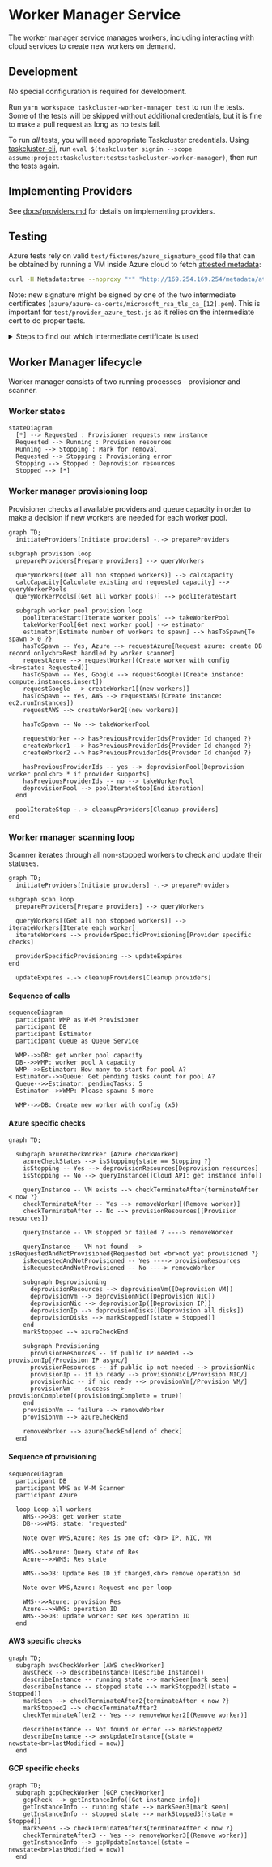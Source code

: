 # Worker Manager Service

The worker manager service manages workers, including interacting with cloud services to create new workers on demand.

## Development

No special configuration is required for development.

Run `yarn workspace taskcluster-worker-manager test` to run the tests.
Some of the tests will be skipped without additional credentials, but it is fine to make a pull request as long as no tests fail.

To run *all* tests, you will need appropriate Taskcluster credentials.
Using [taskcluster-cli](https://github.com/taskcluster/taskcluster-cli), run `eval $(taskcluster signin --scope assume:project:taskcluster:tests:taskcluster-worker-manager)`, then run the tests again.

## Implementing Providers

See [docs/providers.md](docs/providers.md) for details on implementing providers.

## Testing

Azure tests rely on valid `test/fixtures/azure_signature_good` file that can be obtained by running a VM inside Azure cloud to fetch [attested metadata](https://docs.microsoft.com/en-us/azure/virtual-machines/windows/instance-metadata-service?tabs=linux#attested-data):

```sh
curl -H Metadata:true --noproxy "*" "http://169.254.169.254/metadata/attested/document?api-version=2021-05-01" | jq -r .signature
```

Note: new signature might be signed by one of the two intermediate certificates (`azure/azure-ca-certs/microsoft_rsa_tls_ca_[12].pem`). This is important for `test/provider_azure_test.js` as it relies on the intermediate cert to do proper tests.

<details>
<summary>Steps to find out which intermediate certificate is used</summary>
To find out which intermediate cert is used:

```sh
# Decode the signature
base64 -d azure_signature_good > decodedsignature
# Get PKCS7 format
openssl pkcs7 -in decodedsignature -inform DER -out sign.pk7
# Get Public key out of pkc7
openssl pkcs7 -in decodedsignature -inform DER  -print_certs -out signer.pem
# Get the intermediate certificate
curl -s -o intermediate.cer "$(openssl x509 -in signer.pem -text -noout | grep " CA Issuers -" | awk -FURI: '{print $2}')"
openssl x509 -inform der -in intermediate.cer -out intermediate.pem
# Verify the contents
openssl smime -verify -in sign.pk7 -inform pem -noverify

# Verify the subject name for the main certificate
openssl x509 -noout -subject -in signer.pem
# Verify the issuer for the main certificate
openssl x509 -noout -issuer -in signer.pem

#Validate the subject name for intermediate certificate
openssl x509 -noout -subject -in intermediate.pem
#Validate the fingerprint for intermediate certificate
openssl x509 -noout -fingerprint -in intermediate.pem
# Verify the issuer for the intermediate certificate
openssl x509 -noout -issuer -in intermediate.pem
```

Last three lines would contain the values that should match `intermediateCertFingerprint`, `intermediateCertSubject`, `intermediateCertIssuer`, `intermediateCertPath` variables in `test/provider_azure_test.js`.
</details>

## Worker Manager lifecycle

Worker manager consists of two running processes - provisioner and scanner.

### Worker states

```mermaid
stateDiagram
  [*] --> Requested : Provisioner requests new instance
  Requested --> Running : Provision resources
  Running --> Stopping : Mark for removal
  Requested --> Stopping : Provisioning error
  Stopping --> Stopped : Deprovision resources
  Stopped --> [*]
```

### Worker manager provisioning loop

Provisioner checks all available providers and queue capacity in order to make a decision if new workers are needed for each worker pool.

```mermaid
graph TD;
  initiateProviders[Initiate providers] -.-> prepareProviders

subgraph provision loop
  prepareProviders[Prepare providers] --> queryWorkers

  queryWorkers[(Get all non stopped workers)] --> calcCapacity
  calcCapacity[Calculate existing and requested capacity] --> queryWorkerPools
  queryWorkerPools[(Get all worker pools)] --> poolIterateStart

  subgraph worker pool provision loop
    poolIterateStart[Iterate worker pools] --> takeWorkerPool
    takeWorkerPool[Get next worker pool] --> estimator
    estimator[Estimate number of workers to spawn] --> hasToSpawn{To spawn > 0 ?}
    hasToSpawn -- Yes, Azure --> requestAzure[Request azure: create DB record only<br>Rest handled by worker scanner]
    requestAzure --> requestWorker[(Create worker with config <br>state: Requested)]
    hasToSpawn -- Yes, Google --> requestGoogle([Create instance: compute.instances.insert])
    requestGoogle --> createWorker1[(new workers)]
    hasToSpawn -- Yes, AWS --> requestAWS([Create instance: ec2.runInstances])
    requestAWS --> createWorker2[(new workers)]

    hasToSpawn -- No --> takeWorkerPool

    requestWorker --> hasPreviousProviderIds{Provider Id changed ?}
    createWorker1 --> hasPreviousProviderIds{Provider Id changed ?}
    createWorker2 --> hasPreviousProviderIds{Provider Id changed ?}

    hasPreviousProviderIds -- yes --> deprovisionPool[Deprovision worker pool<br> * if provider supports]
    hasPreviousProviderIds -- no --> takeWorkerPool
    deprovisionPool --> poolIterateStop[End iteration]
  end

  poolIterateStop -.-> cleanupProviders[Cleanup providers]
end
```

### Worker manager scanning loop

Scanner iterates through all non-stopped workers to check and update their statuses.

```mermaid
graph TD;
  initiateProviders[Initiate providers] -.-> prepareProviders

subgraph scan loop
  prepareProviders[Prepare providers] --> queryWorkers

  queryWorkers[(Get all non stopped workers)] --> iterateWorkers[Iterate each worker]
  iterateWorkers --> providerSpecificProvisioning[Provider specific checks]

  providerSpecificProvisioning --> updateExpires
end

  updateExpires -.-> cleanupProviders[Cleanup providers]
```

#### Sequence of calls

```mermaid
sequenceDiagram
  participant WMP as W-M Provisioner
  participant DB
  participant Estimator
  participant Queue as Queue Service

  WMP-->>DB: get worker pool capacity
  DB-->>WMP: worker pool A capacity
  WMP-->>Estimator: How many to start for pool A?
  Estimator-->>Queue: Get pending tasks count for pool A?
  Queue-->>Estimator: pendingTasks: 5
  Estimator-->>WMP: Please spawn: 5 more

  WMP-->>DB: Create new worker with config (x5)
```

#### Azure specific checks

```mermaid
graph TD;

  subgraph azureCheckWorker [Azure checkWorker]
    azureCheckStates --> isStopping{state == Stopping ?}
    isStopping -- Yes --> deprovisionResources[Deprovision resources]
    isStopping -- No --> queryInstance([Cloud API: get instance info])

    queryInstance -- VM exists --> checkTerminateAfter{terminateAfter < now ?}
    checkTerminateAfter -- Yes --> removeWorker[(Remove worker)]
    checkTerminateAfter -- No --> provisionResources([Provision resources])

    queryInstance -- VM stopped or failed ? ----> removeWorker

    queryInstance -- VM not found --> isRequestedAndNotProvisioned{Requested but <br>not yet provisioned ?}
    isRequestedAndNotProvisioned -- Yes ----> provisionResources
    isRequestedAndNotProvisioned -- No ----> removeWorker

    subgraph Deprovisioning
      deprovisionResources --> deprovisionVm([Deprovision VM])
      deprovisionVm --> deprovisionNic([Deprovision NIC])
      deprovisionNic --> deprovisionIp([Deprovision IP])
      deprovisionIp --> deprovisionDisks([Deprovision all disks])
      deprovisionDisks --> markStopped[(state = Stopped)]
    end
    markStopped --> azureCheckEnd

    subgraph Provisioning
      provisionResources -- if public IP needed --> provisionIp[/Provision IP async/]
      provisionResources -- if public ip not needed --> provisionNic
      provisionIp -- if ip ready --> provisionNic[/Provision NIC/]
      provisionNic -- if nic ready --> provisionVm[/Provision VM/]
      provisionVm -- success --> provisionComplete[(provisioningComplete = true)]
    end
    provisionVm -- failure --> removeWorker
    provisionVm --> azureCheckEnd

    removeWorker --> azureCheckEnd[end of check]
  end
```

#### Sequence of provisioning

```mermaid
sequenceDiagram
  participant DB
  participant WMS as W-M Scanner
  participant Azure

  loop Loop all workers
    WMS-->>DB: get worker state
    DB-->>WMS: state: 'requested'

    Note over WMS,Azure: Res is one of: <br> IP, NIC, VM

    WMS-->>Azure: Query state of Res
    Azure-->>WMS: Res state

    WMS-->>DB: Update Res ID if changed,<br> remove operation id

    Note over WMS,Azure: Request one per loop

    WMS-->>Azure: provision Res
    Azure-->>WMS: operation ID
    WMS-->>DB: update worker: set Res operation ID
  end
```

#### AWS specific checks

```mermaid
graph TD;
  subgraph awsCheckWorker [AWS checkWorker]
    awsCheck --> describeInstance([Describe Instance])
    describeInstance -- running state --> markSeen[mark seen]
    describeInstance -- stopped state --> markStopped2[(state = Stopped)]
    markSeen --> checkTerminateAfter2{terminateAfter < now ?}
    markStopped2 --> checkTerminateAfter2
    checkTerminateAfter2 -- Yes --> removeWorker2[(Remove worker)]

    describeInstance -- Not found or error --> markStopped2
    describeInstance --> awsUpdateInstance[(state = newstate<br>lastModified = now)]
  end
```

#### GCP specific checks

```mermaid
graph TD;
  subgraph gcpCheckWorker [GCP checkWorker]
    gcpCheck --> getInstanceInfo([Get instance info])
    getInstanceInfo -- running state --> markSeen3[mark seen]
    getInstanceInfo -- stopped state --> markStopped3[(state = Stopped)]
    markSeen3 --> checkTerminateAfter3{terminateAfter < now ?}
    checkTerminateAfter3 -- Yes --> removeWorker3[(Remove worker)]
    getInstanceInfo --> gcpUpdateInstance[(state = newstate<br>lastModified = now)]
  end
```
